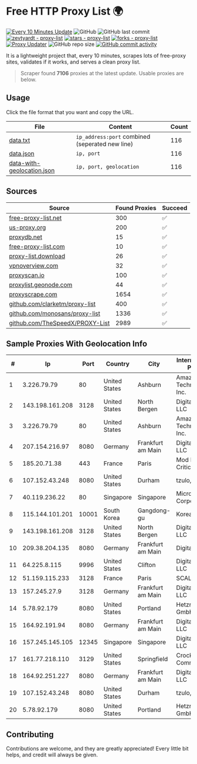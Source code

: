 
# Free HTTP Proxy List 🌍

[![Every 10 Minutes Update](https://github.com/mertguvencli/http-proxy-list/actions/workflows/main.yml/badge.svg?branch=main)](https://github.com/mertguvencli/http-proxy-list/actions/workflows/main.yml)
![GitHub](https://img.shields.io/github/license/mertguvencli/http-proxy-list)
![GitHub last commit](https://img.shields.io/github/last-commit/mertguvencli/http-proxy-list)
[![zevtyardt - proxy-list](https://img.shields.io/static/v1?label=zevtyardt&message=proxy-list&color=blue&logo=github)](https://github.com/zevtyardt/proxy-list "Go to GitHub repo")
[![stars - proxy-list](https://img.shields.io/github/stars/zevtyardt/proxy-list?style=social)](https://github.com/zevtyardt/proxy-list)
[![forks - proxy-list](https://img.shields.io/github/forks/zevtyardt/proxy-list?style=social)](https://github.com/zevtyardt/proxy-list)
[![Proxy Updater](https://github.com/zevtyardt/proxy-list/workflows/Proxy%20Updater/badge.svg)](https://github.com/zevtyardt/proxy-list/actions?query=workflow:"Proxy+Updater")
![GitHub repo size](https://img.shields.io/github/repo-size/zevtyardt/proxy-list)
[![GitHub commit activity](https://img.shields.io/github/commit-activity/m/zevtyardt/proxy-list?logo=commits)](https://github.com/zevtyardt/proxy-list/commits/main)

It is a lightweight project that, every 10 minutes, scrapes lots of free-proxy sites, validates if it works, and serves a clean proxy list.

> Scraper found **7106** proxies at the latest update. Usable proxies are below.

## Usage

Click the file format that you want and copy the URL.

|File|Content|Count|
|----|-------|-----|
|[data.txt](https://raw.githubusercontent.com/mertguvencli/http-proxy-list/main/proxy-list/data.txt)|`ip_address:port` combined (seperated new line)|116|
|[data.json](https://raw.githubusercontent.com/mertguvencli/http-proxy-list/main/proxy-list/data.json)|`ip, port`|116|
|[data-with-geolocation.json](https://raw.githubusercontent.com/mertguvencli/http-proxy-list/main/proxy-list/data-with-geolocation.json)|`ip, port, geolocation`|116|

## Sources

|Source|Found Proxies|Succeed|
|------|-------------|-------|
|[free-proxy-list.net](https://free-proxy-list.net)|300|✅|
|[us-proxy.org](https://www.us-proxy.org)|200|✅|
|[proxydb.net](http://proxydb.net)|15|✅|
|[free-proxy-list.com](https://free-proxy-list.com/?page=&port=&type%5B%5D=http&type%5B%5D=https&up_time=0&search=Search)|10|✅|
|[proxy-list.download](https://www.proxy-list.download/HTTP)|26|✅|
|[vpnoverview.com](https://vpnoverview.com/privacy/anonymous-browsing/free-proxy-servers)|32|✅|
|[proxyscan.io](https://www.proxyscan.io)|100|✅|
|[proxylist.geonode.com](https://proxylist.geonode.com/api/proxy-list?limit=300&page=1&sort_by=lastChecked&sort_type=desc&protocols=http,https)|44|✅|
|[proxyscrape.com](https://api.proxyscrape.com/v2/?request=displayproxies&protocol=http&timeout=10000&country=all&ssl=all&anonymity=all)|1654|✅|
|[github.com/clarketm/proxy-list](https://raw.githubusercontent.com/clarketm/proxy-list/master/proxy-list-raw.txt)|400|✅|
|[github.com/monosans/proxy-list](https://raw.githubusercontent.com/monosans/proxy-list/main/proxies/http.txt)|1336|✅|
|[github.com/TheSpeedX/PROXY-List](https://raw.githubusercontent.com/TheSpeedX/PROXY-List/master/http.txt)|2989|✅|


## Sample Proxies With Geolocation Info

|#|Ip|Port|Country|City|Internet Service Provider|
|-|--|----|-------|----|-------------------------|
|1|3.226.79.79|80|United States|Ashburn|Amazon Technologies Inc.|
|2|143.198.161.208|3128|United States|North Bergen|DigitalOcean, LLC|
|3|3.226.79.79|80|United States|Ashburn|Amazon Technologies Inc.|
|4|207.154.216.97|8080|Germany|Frankfurt am Main|DigitalOcean, LLC|
|5|185.20.71.38|443|France|Paris|Mod Mission Critical LLC|
|6|107.152.43.248|8080|United States|Durham|tzulo, inc.|
|7|40.119.236.22|80|Singapore|Singapore|Microsoft Corporation|
|8|115.144.101.201|10001|South Korea|Gangdong-gu|Korea Telecom|
|9|143.198.161.208|3128|United States|North Bergen|DigitalOcean, LLC|
|10|209.38.204.135|8080|Germany|Frankfurt am Main|DigitalOcean|
|11|64.225.8.115|9996|United States|Clifton|DigitalOcean, LLC|
|12|51.159.115.233|3128|France|Paris|SCALEWAY|
|13|157.245.27.9|3128|Germany|Frankfurt am Main|DigitalOcean, LLC|
|14|5.78.92.179|8080|United States|Portland|Hetzner Online GmbH|
|15|164.92.191.94|8080|Germany|Frankfurt am Main|DigitalOcean, LLC|
|16|157.245.145.105|12345|Singapore|Singapore|DigitalOcean, LLC|
|17|161.77.218.110|3129|United States|Springfield|Crocker Communications|
|18|164.92.251.227|8080|Germany|Frankfurt am Main|DigitalOcean, LLC|
|19|107.152.43.248|8080|United States|Durham|tzulo, inc.|
|20|5.78.92.179|8080|United States|Portland|Hetzner Online GmbH|



## Contributing

Contributions are welcome, and they are greatly appreciated! Every
little bit helps, and credit will always be given.

